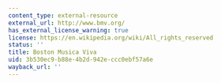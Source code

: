 ```yaml
---
content_type: external-resource
external_url: http://www.bmv.org/
has_external_license_warning: true
license: https://en.wikipedia.org/wiki/All_rights_reserved
status: ''
title: Boston Musica Viva
uid: 3b530ec9-b88e-4b2d-942e-ccc0ebf57a6e
wayback_url: ''
---
```

